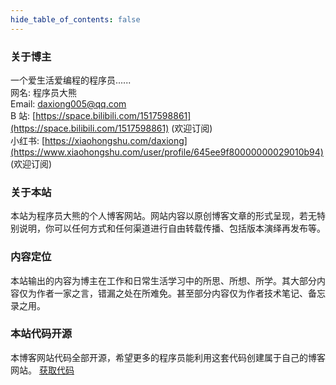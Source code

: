```yaml
---
hide_table_of_contents: false
---
```

<head>
  <title>关于 | 程序员大熊博客网</title>
</head>

### 关于博主
一个爱生活爱编程的程序员......  
网名: 程序员大熊  
Email: daxiong005@qq.com  
B 站: [https://space.bilibili.com/1517598861](https://space.bilibili.com/1517598861) (欢迎订阅)  
小红书: [https://xiaohongshu.com/daxiong](https://www.xiaohongshu.com/user/profile/645ee9f80000000029010b94) (欢迎订阅)

### 关于本站

本站为程序员大熊的个人博客网站。网站内容以原创博客文章的形式呈现，若无特别说明，你可以任何方式和任何渠道进行自由转载传播、包括版本演绎再发布等。

### 内容定位
本站输出的内容为博主在工作和日常生活学习中的所思、所想、所学。其大部分内容仅为作者一家之言，错漏之处在所难免。甚至部分内容仅为作者技术笔记、备忘录之用。

### 本站代码开源
本博客网站代码全部开源，希望更多的程序员能利用这套代码创建属于自己的博客网站。 
[获取代码](https://gitee.com/xiong-chun/blog)